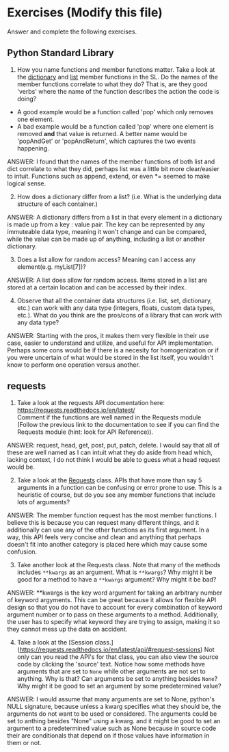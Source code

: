 # Exercises (Modify this file)

Answer and complete the following exercises.

## Python Standard Library

1. How you name functions and member functions matter. Take a look at the [dictionary](https://docs.python.org/3/library/stdtypes.html#typesmapping) 
and [list](https://docs.python.org/3/library/stdtypes.html#sequence-types-list-tuple-range) member functions in the SL. 
Do the names of the member functions correlate to what they do? That is, are they good 'verbs' where the name of the function describes the action the code is doing? 
  - A good example would be a function called 'pop' which only removes one element.
  - A bad example would be a function called 'pop' where one element is removed **and** that value is returned. A better name would be 'popAndGet' or 'popAndReturn', which captures the two events happening.

ANSWER: I found that the names of the member functions of both list and dict correlate to what they did, perhaps list was a little bit more clear/easier to intuit. Functions such as append, extend, or even *= seemed to make logical sense. 

2. How does a dictionary differ from a list? (i.e. What is the underlying data structure of each container.)

ANSWER: A dictionary differs from a list in that every element in a dictionary is made up from a key : value pair. The key can be represented by any immuteable data type, meaning it won't change and can be compared, while the value can be made up of anything, including a list or another dictionary.

3. Does a list allow for random access? Meaning can I access any element(e.g. myList[7])?

ANSWER: A list does allow for random access. Items stored in a list are stored at a certain location and can be accessed by their index. 

4. Observe that all the container data structures (i.e. list, set, dictionary, etc.) can work with any data type (integers, floats, custom data types, etc.). 
What do you think are the pros/cons of a library that can work with any data type?

ANSWER: Starting with the pros, it makes them very flexible in their use case, easier to understand and utilize, and useful for API implementation. Perhaps some cons would be if there is a necesity for homogenization or if you were uncertain of what would be stored in the list itself, you wouldn't know to perform one operation versus another. 

## requests

1. Take a look at the requests API documentation here: https://requests.readthedocs.io/en/latest/  
Comment if the functions are well named in the Requests module (Follow the previous link to the documentation to see if you can find the Requests module (hint: look for API Reference)).

ANSWER: request, head, get, post, put, patch, delete. I would say that all of these are well named as I can intuit what they do aside from head which, lacking context, I do not think I would be able to guess what a head request would be.

2. Take a look at the [Requests](https://requests.readthedocs.io/en/latest/api/#lower-level-classes) class. APIs that have more than say 5 arguments in a function can be confusing or error prone to use. This is a heuristic of course, but do you see any member functions that include lots of arguments?

ANSWER: The member function request has the most member functions. I believe this is because you can request many different things, and it additionally can use any of the other functions as its first argument. In a way, this API feels very concise and clean and anything that perhaps doesn't fit into another category is placed here which may cause some confusion.

3. Take another look at the Requests class. Note that many of the methods includes `**kwargs` as an argument. What is `**kwargs`? Why might it be good for a method to have a `**kwargs` argument? Why might it be bad?  

ANSWER: **kwargs is the key word argument for taking an arbitrary number of keyword argyments. This can be great because it allows for flexible API design so that you do not have to account for every combination of keyword argument number or to pass on these arguments to a method. Additionally, the user has to specify what keyword they are trying to assign, making it so they cannot mess up the data on accident. 

4. Take a look at the [Session class.] (https://requests.readthedocs.io/en/latest/api/#request-sessions) Not only can you read the API's for that class, you can also view the source code by clicking the 'source' text. 
Notice how some methods have arguments that are set to `None` while other arguments are not set to anything. Why is that? Can arguments be set to anything besides `None`? Why might it be good to set an argument by some predetermined value?

ANSWER: I would assume that many arguments are set to None, python's NULL signature, because unless a kwarg specifies what they should be, the arguments do not want to be used or considered. The arguments could be set to anthing besides "None" using a kwarg. and it might be good to set an argument to a predetermined value such as None because in source code their are conditionals that depend on if those values have information in them or not. 
